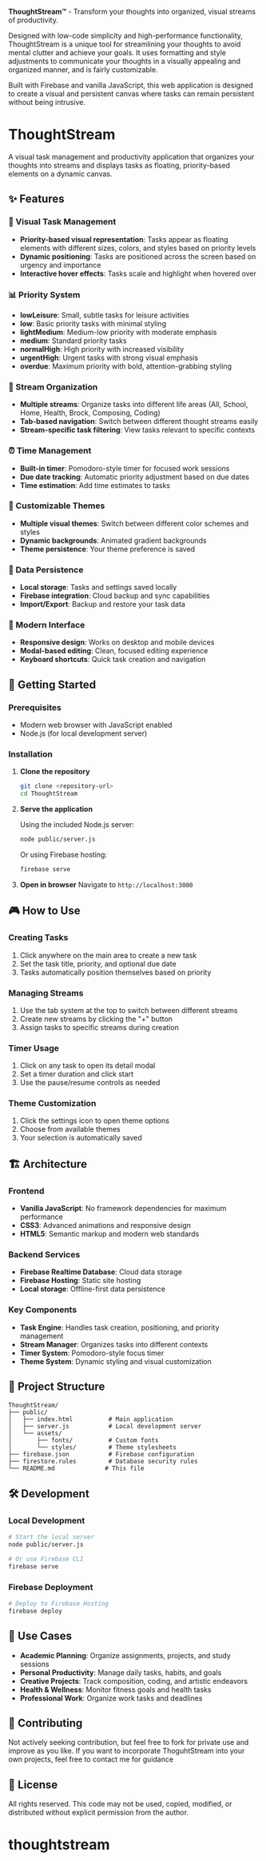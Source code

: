 
**ThoughtStream™** - Transform your thoughts into organized, visual streams of productivity.

Designed with low-code simplicity and high-performance functionality, ThoughtStream is a unique tool for streamlining your thoughts to avoid mental clutter and achieve your goals. It uses formatting and style adjustments to communicate your thoughts in a visually appealing and organized manner, and is fairly customizable.

 Built with Firebase and vanilla JavaScript, this web application is designed to create a visual and persistent canvas where tasks can remain persistent without being intrusive.
# ThoughtStream

A visual task management and productivity application that organizes your thoughts into streams and displays tasks as floating, priority-based elements on a dynamic canvas.

## ✨ Features

### 🎯 Visual Task Management
- **Priority-based visual representation**: Tasks appear as floating elements with different sizes, colors, and styles based on priority levels
- **Dynamic positioning**: Tasks are positioned across the screen based on urgency and importance
- **Interactive hover effects**: Tasks scale and highlight when hovered over

### 📊 Priority System
- **lowLeisure**: Small, subtle tasks for leisure activities
- **low**: Basic priority tasks with minimal styling
- **lightMedium**: Medium-low priority with moderate emphasis
- **medium**: Standard priority tasks
- **normalHigh**: High priority with increased visibility
- **urgentHigh**: Urgent tasks with strong visual emphasis
- **overdue**: Maximum priority with bold, attention-grabbing styling

### 🌊 Stream Organization
- **Multiple streams**: Organize tasks into different life areas (All, School, Home, Health, Brock, Composing, Coding)
- **Tab-based navigation**: Switch between different thought streams easily
- **Stream-specific task filtering**: View tasks relevant to specific contexts

### ⏰ Time Management
- **Built-in timer**: Pomodoro-style timer for focused work sessions
- **Due date tracking**: Automatic priority adjustment based on due dates
- **Time estimation**: Add time estimates to tasks

### 🎨 Customizable Themes
- **Multiple visual themes**: Switch between different color schemes and styles
- **Dynamic backgrounds**: Animated gradient backgrounds
- **Theme persistence**: Your theme preference is saved

### 💾 Data Persistence
- **Local storage**: Tasks and settings saved locally
- **Firebase integration**: Cloud backup and sync capabilities
- **Import/Export**: Backup and restore your task data

### 📱 Modern Interface
- **Responsive design**: Works on desktop and mobile devices
- **Modal-based editing**: Clean, focused editing experience
- **Keyboard shortcuts**: Quick task creation and navigation

## 🚀 Getting Started

### Prerequisites
- Modern web browser with JavaScript enabled
- Node.js (for local development server)

### Installation

1. **Clone the repository**
   ```bash
   git clone <repository-url>
   cd ThoughtStream
   ```

2. **Serve the application**
   
   Using the included Node.js server:
   ```bash
   node public/server.js
   ```
   
   Or using Firebase hosting:
   ```bash
   firebase serve
   ```

3. **Open in browser**
   Navigate to `http://localhost:3000`

## 🎮 How to Use

### Creating Tasks
1. Click anywhere on the main area to create a new task
2. Set the task title, priority, and optional due date
3. Tasks automatically position themselves based on priority

### Managing Streams
1. Use the tab system at the top to switch between different streams
2. Create new streams by clicking the "+" button
3. Assign tasks to specific streams during creation

### Timer Usage
1. Click on any task to open its detail modal
2. Set a timer duration and click start
3. Use the pause/resume controls as needed

### Theme Customization
1. Click the settings icon to open theme options
2. Choose from available themes
3. Your selection is automatically saved

## 🏗️ Architecture

### Frontend
- **Vanilla JavaScript**: No framework dependencies for maximum performance
- **CSS3**: Advanced animations and responsive design
- **HTML5**: Semantic markup and modern web standards

### Backend Services
- **Firebase Realtime Database**: Cloud data storage
- **Firebase Hosting**: Static site hosting
- **Local storage**: Offline-first data persistence

### Key Components
- **Task Engine**: Handles task creation, positioning, and priority management
- **Stream Manager**: Organizes tasks into different contexts
- **Timer System**: Pomodoro-style focus timer
- **Theme System**: Dynamic styling and visual customization

## 📁 Project Structure

```
ThoughtStream/
├── public/
│   ├── index.html          # Main application
│   ├── server.js           # Local development server
│   └── assets/
│       ├── fonts/          # Custom fonts
│       └── styles/         # Theme stylesheets
├── firebase.json           # Firebase configuration
├── firestore.rules         # Database security rules
└── README.md              # This file
```

## 🛠️ Development

### Local Development
```bash
# Start the local server
node public/server.js

# Or use Firebase CLI
firebase serve
```

### Firebase Deployment
```bash
# Deploy to Firebase Hosting
firebase deploy
```

## 🎯 Use Cases

- **Academic Planning**: Organize assignments, projects, and study sessions
- **Personal Productivity**: Manage daily tasks, habits, and goals
- **Creative Projects**: Track composition, coding, and artistic endeavors
- **Health & Wellness**: Monitor fitness goals and health tasks
- **Professional Work**: Organize work tasks and deadlines

## 🤝 Contributing
Not actively seeking contribution, but feel free to fork for private use and improve as you like. If you want to incorporate ThoguhtStream into your own projects, feel free to contact me for guidance

## 📄 License

All rights reserved. This code may not be used, copied, modified, or distributed without explicit permission from the author.

# thoughtstream
